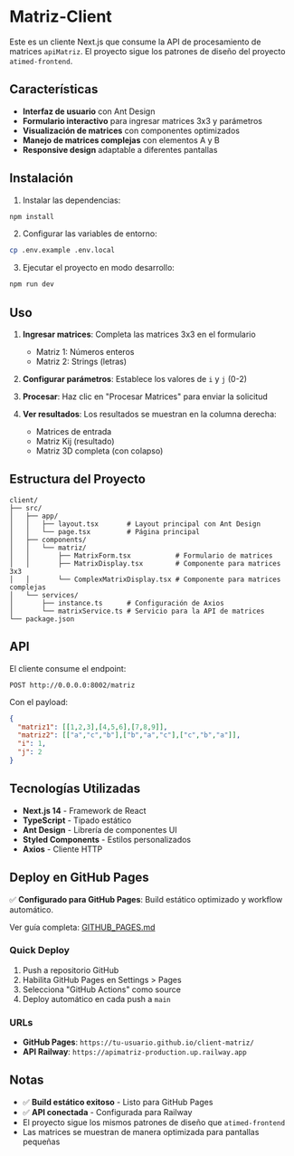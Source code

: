 # Matriz-Client

Este es un cliente Next.js que consume la API de procesamiento de matrices `apiMatriz`. El proyecto sigue los patrones de diseño del proyecto `atimed-frontend`.

## Características

- **Interfaz de usuario** con Ant Design
- **Formulario interactivo** para ingresar matrices 3x3 y parámetros
- **Visualización de matrices** con componentes optimizados
- **Manejo de matrices complejas** con elementos A y B
- **Responsive design** adaptable a diferentes pantallas

## Instalación

1. Instalar las dependencias:
```bash
npm install
```

2. Configurar las variables de entorno:
```bash
cp .env.example .env.local
```

3. Ejecutar el proyecto en modo desarrollo:
```bash
npm run dev
```

## Uso

1. **Ingresar matrices**: Completa las matrices 3x3 en el formulario
   - Matriz 1: Números enteros
   - Matriz 2: Strings (letras)

2. **Configurar parámetros**: Establece los valores de `i` y `j` (0-2)

3. **Procesar**: Haz clic en "Procesar Matrices" para enviar la solicitud

4. **Ver resultados**: Los resultados se muestran en la columna derecha:
   - Matrices de entrada
   - Matriz Kij (resultado)
   - Matriz 3D completa (con colapso)

## Estructura del Proyecto

```
client/
├── src/
│   ├── app/
│   │   ├── layout.tsx       # Layout principal con Ant Design
│   │   └── page.tsx         # Página principal
│   ├── components/
│   │   └── matriz/
│   │       ├── MatrixForm.tsx           # Formulario de matrices
│   │       ├── MatrixDisplay.tsx        # Componente para matrices 3x3
│   │       └── ComplexMatrixDisplay.tsx # Componente para matrices complejas
│   └── services/
│       ├── instance.ts      # Configuración de Axios
│       └── matrixService.ts # Servicio para la API de matrices
└── package.json
```

## API

El cliente consume el endpoint:
```
POST http://0.0.0.0:8002/matriz
```

Con el payload:
```json
{
  "matriz1": [[1,2,3],[4,5,6],[7,8,9]],
  "matriz2": [["a","c","b"],["b","a","c"],["c","b","a"]],
  "i": 1,
  "j": 2
}
```

## Tecnologías Utilizadas

- **Next.js 14** - Framework de React
- **TypeScript** - Tipado estático
- **Ant Design** - Librería de componentes UI
- **Styled Components** - Estilos personalizados
- **Axios** - Cliente HTTP

## Deploy en GitHub Pages

✅ **Configurado para GitHub Pages**: Build estático optimizado y workflow automático.

Ver guía completa: [GITHUB_PAGES.md](GITHUB_PAGES.md)

### Quick Deploy
1. Push a repositorio GitHub
2. Habilita GitHub Pages en Settings > Pages
3. Selecciona "GitHub Actions" como source
4. Deploy automático en cada push a `main`

### URLs
- **GitHub Pages**: `https://tu-usuario.github.io/client-matriz/`
- **API Railway**: `https://apimatriz-production.up.railway.app`

## Notas

- ✅ **Build estático exitoso** - Listo para GitHub Pages
- ✅ **API conectada** - Configurada para Railway
- El proyecto sigue los mismos patrones de diseño que `atimed-frontend`
- Las matrices se muestran de manera optimizada para pantallas pequeñas
